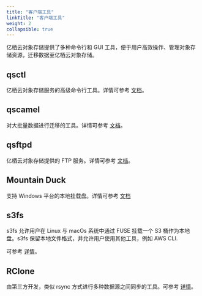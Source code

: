 ```yaml
---
title: "客户端工具"
linkTitle: "客户端工具"
weight: 2
collapsible: true
---
```


亿栖云对象存储提供了多种命令行和 GUI 工具，便于用户高效操作、管理对象存储资源，迁移数据至亿栖云对象存储。

## qsctl 

亿栖云对象存储服务的高级命令行工具。详情可参考 [文档](./qsctl)。

## qscamel 

对大批量数据进行迁移的工具。详情可参考 [文档](./qscamel)。

## qsftpd 

亿栖云对象存储提供的 FTP 服务。详情可参考 [文档](./qsftpd)。

## Mountain Duck

支持 Windows 平台的本地挂载盘。详情可参考 [文档](./mountain-duck)

## s3fs

s3fs 允许用户在 Linux 与 macOs 系统中通过 FUSE 挂载一个 S3 桶作为本地盘。s3fs 保留本地文件格式，并允许用户使用其他工具，例如 AWS CLI.

可参考 [详情](https://github.com/s3fs-fuse/s3fs-fuse)。

## RClone

由第三方开发，类似 rsync 方式进行多种数据源之间同步的工具。可参考 [详情](http://rclone.org)。


